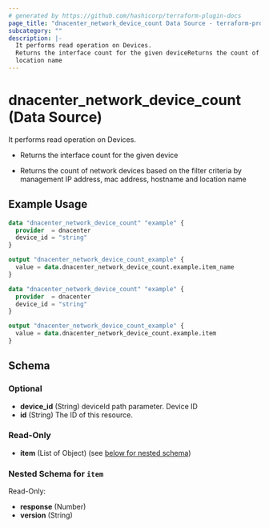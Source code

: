 ```yaml
---
# generated by https://github.com/hashicorp/terraform-plugin-docs
page_title: "dnacenter_network_device_count Data Source - terraform-provider-dnacenter"
subcategory: ""
description: |-
  It performs read operation on Devices.
  Returns the interface count for the given deviceReturns the count of network devices based on the filter criteria by management IP address, mac address, hostname and
  location name
---
```


# dnacenter_network_device_count (Data Source)

It performs read operation on Devices.

- Returns the interface count for the given device

- Returns the count of network devices based on the filter criteria by management IP address, mac address, hostname and
location name

## Example Usage

```terraform
data "dnacenter_network_device_count" "example" {
  provider  = dnacenter
  device_id = "string"
}

output "dnacenter_network_device_count_example" {
  value = data.dnacenter_network_device_count.example.item_name
}

data "dnacenter_network_device_count" "example" {
  provider  = dnacenter
  device_id = "string"
}

output "dnacenter_network_device_count_example" {
  value = data.dnacenter_network_device_count.example.item
}
```

<!-- schema generated by tfplugindocs -->
## Schema

### Optional

- **device_id** (String) deviceId path parameter. Device ID
- **id** (String) The ID of this resource.

### Read-Only

- **item** (List of Object) (see [below for nested schema](#nestedatt--item))

<a id="nestedatt--item"></a>
### Nested Schema for `item`

Read-Only:

- **response** (Number)
- **version** (String)



